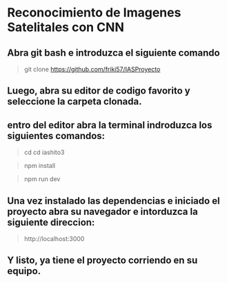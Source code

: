 # Reconocimiento de Imagenes Satelitales con CNN

## Abra git bash e introduzca el siguiente comando

  > git clone https://github.com/friki57/IASProyecto

## Luego, abra su editor de codigo favorito y seleccione la carpeta clonada.
## entro del editor abra la terminal indroduzca los siguientes comandos:
  > cd cd iashito3
  
  > npm install
  
  > npm run dev

## Una vez instalado las dependencias e iniciado el proyecto abra su navegador e intorduzca la siguiente direccion:
  > http://localhost:3000
## Y listo, ya tiene el proyecto corriendo en su equipo.
